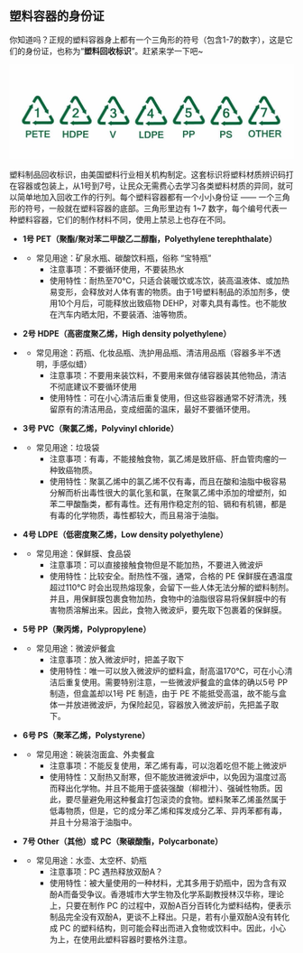## 塑料容器的身份证



你知道吗？正规的塑料容器身上都有一个三角形的符号（包含1-7的数字），这是它们的身份证，也称为“**塑料回收标识**”。赶紧来学一下吧~

![](./images/plastic_container_id.jpeg)

塑料制品回收标识，由美国塑料行业相关机构制定。这套标识将塑料材质辨识码打在容器或包装上，从1号到7号，让民众无需费心去学习各类塑料材质的异同，就可以简单地加入回收工作的行列。每个塑料容器都有一个小小身份证 —— 一个三角形的符号，一般就在塑料容器的底部。三角形里边有 1~7 数字，每个编号代表一种塑料容器，它们的制作材料不同，使用上禁忌上也存在不同。

- **1号 PET（聚酯/聚对苯二甲酸乙二醇酯，Polyethylene terephthalate）**

- - 常见用途：矿泉水瓶、碳酸饮料瓶，俗称 “宝特瓶”
    - 注意事项：不要循环使用，不要装热水
    - 使用特性：耐热至70℃，只适合装暖饮或冻饮，装高温液体、或加热易变形，会释放对人体有害的物质。由于1号塑料制品的添加剂多，使用10个月后，可能释放出致癌物 DEHP，对睾丸具有毒性。也不能放在汽车内晒太阳，不要装酒、油等物质。

- **2号 HDPE（高密度聚乙烯，High density polyethylene）**

- - 常见用途：药瓶、化妆品瓶、洗护用品瓶、清洁用品瓶（容器多半不透明，手感似蜡）
    - 注意事项：不要用来装饮料，不要用来做存储容器装其他物品，清洁不彻底建议不要循环使用
    - 使用特性：可在小心清洁后重复使用，但这些容器通常不好清洗，残留原有的清洁用品，变成细菌的温床，最好不要循环使用。

- **3号 PVC（聚氯乙烯，Polyvinyl chloride）**

- - 常见用途：垃圾袋
    - 注意事项：有毒，不能接触食物，氯乙烯是致肝癌、肝血管肉瘤的一种致癌物质。
    - 使用特性：聚氯乙烯中的氯乙烯不仅有毒，而且在酸和油脂中极容易分解而析出毒性很大的氯化氢和氯，在聚氯乙烯中添加的增塑剂，如苯二甲酸酯类，都有毒性。还有用作稳定剂的铅、镉和有机锡，都是有毒的化学物质，毒性都较大，而且易溶于油脂。

- **4号 LDPE（低密度聚乙烯，Low density polyethylene）**

- - 常见用途：保鲜膜、食品袋
    - 注意事项：可以直接接触食物但是不能加热，不要进入微波炉
    - 使用特性：比较安全。耐热性不强，通常，合格的 PE 保鲜膜在遇温度超过110℃ 时会出现热熔现象，会留下一些人体无法分解的塑料制剂。并且，用保鲜膜包裹食物加热，食物中的油脂很容易将保鲜膜中的有害物质溶解出来。因此，食物入微波炉，要先取下包裹着的保鲜膜。

- **5号 PP（聚丙烯，Polypropylene）**

- - 常见用途：微波炉餐盒
    - 注意事项：放入微波炉时，把盖子取下
    - 使用特性：唯一可以放入微波炉的塑料盒，耐高温170℃，可在小心清洁后重复使用。需要特别注意，一些微波炉餐盒的盒体的确以5号 PP 制造，但盒盖却以1号 PE 制造，由于 PE 不能抵受高温，故不能与盒体一并放进微波炉，为保险起见，容器放入微波炉前，先把盖子取下。

- **6号 PS（聚苯乙烯，Polystyrene）**

- - 常见用途：碗装泡面盒、外卖餐盒
    - 注意事项：不能反复使用，苯乙烯有毒，可以泡着吃但不能上微波炉
    - 使用特性：又耐热又耐寒，但不能放进微波炉中，以免因为温度过高而释出化学物。并且不能用于盛装强酸（柳橙汁）、强碱性物质。因此，要尽量避免用这种餐盒打包滚烫的食物。塑料聚苯乙烯虽然属于低毒物质，但是，它的成分苯乙烯和挥发成分乙苯、异丙苯都有毒，并且十分易溶于油脂中。

- **7号 Other（其他）或 PC（聚碳酸酯，Polycarbonate）**

- - 常见用途：水壶、太空杯、奶瓶
    - 注意事项：PC 遇热释放双酚A？
    - 使用特性：被大量使用的一种材料，尤其多用于奶瓶中，因为含有双酚A而备受争议。香港城市大学生物及化学系副教授林汉华称，理论上，只要在制作 PC 的过程中，双酚A百分百转化为塑料结构，便表示制品完全没有双酚A，更谈不上释出。只是，若有小量双酚A没有转化成 PC 的塑料结构，则可能会释出而进入食物或饮料中。因此，小心为上，在使用此塑料容器时要格外注意。